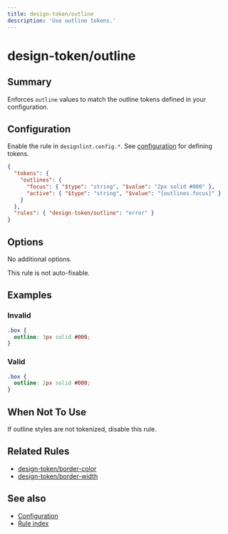```yaml
---
title: design-token/outline
description: 'Use outline tokens.'
---
```


# design-token/outline

## Summary

Enforces `outline` values to match the outline tokens defined in your configuration.

## Configuration

Enable the rule in `designlint.config.*`. See [configuration](../../configuration.md) for defining tokens.

```json
{
  "tokens": {
    "outlines": {
      "focus": { "$type": "string", "$value": "2px solid #000" },
      "active": { "$type": "string", "$value": "{outlines.focus}" }
    }
  },
  "rules": { "design-token/outline": "error" }
}
```

## Options

No additional options.

This rule is not auto-fixable.

## Examples

### Invalid

```css
.box {
  outline: 3px solid #000;
}
```

### Valid

```css
.box {
  outline: 2px solid #000;
}
```

## When Not To Use

If outline styles are not tokenized, disable this rule.

## Related Rules

- [design-token/border-color](./border-color.md)
- [design-token/border-width](./border-width.md)

## See also

- [Configuration](../../configuration.md)
- [Rule index](../index.md)
